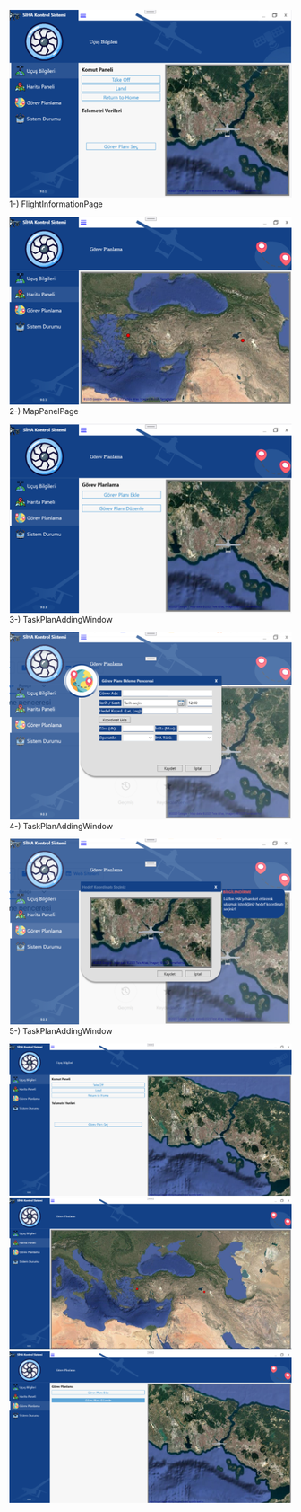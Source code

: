 ![FlightInformationPage](UygulamaGoruntuleri/FlightInformationPage.png)
1-) FlightInformationPage

![MapPanelPage](UygulamaGoruntuleri/MapPanelPage.png)
2-) MapPanelPage

![DutyPlanning](UygulamaGoruntuleri/DutyPlanning.png)
3-) TaskPlanAddingWindow

![TaskPlanAddingWindow](UygulamaGoruntuleri/TaskPlanAddingWindow.png)
4-) TaskPlanAddingWindow

![DutyPlanning](UygulamaGoruntuleri/AimCoordinateSelectingWindow.png)
5-) TaskPlanAddingWindow

![FullScreen1](UygulamaGoruntuleri/FullScreen1.png)
![FullScreen2](UygulamaGoruntuleri/FullScreen2.png)
![FullScreen3](UygulamaGoruntuleri/FullScreen3.png)



